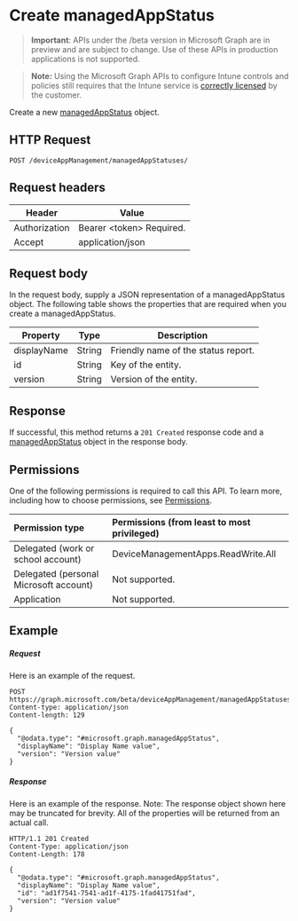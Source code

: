 ﻿# Create managedAppStatus

> **Important**: APIs under the /beta version in Microsoft Graph are in preview and are subject to change. Use of these APIs in production applications is not supported.

> **Note:** Using the Microsoft Graph APIs to configure Intune controls and policies still requires that the Intune service is [correctly licensed](https://go.microsoft.com/fwlink/?linkid=839381) by the customer.

Create a new [managedAppStatus](../resources/intune_mam_managedappstatus.md) object.
## HTTP Request
<!-- {
  "blockType": "ignored"
}
-->
```http
POST /deviceAppManagement/managedAppStatuses/
```

## Request headers
|Header|Value|
|---|---|
|Authorization|Bearer &lt;token&gt; Required.|
|Accept|application/json|

## Request body
In the request body, supply a JSON representation of a managedAppStatus object.
The following table shows the properties that are required when you create a managedAppStatus.

|Property|Type|Description|
|---|---|---|
|displayName|String|Friendly name of the status report.|
|id|String|Key of the entity.|
|version|String|Version of the entity.|

## Response

If successful, this method returns a `201 Created` response code and a [managedAppStatus](../resources/intune_mam_managedappstatus.md) object in the response body.

## Permissions
One of the following permissions is required to call this API. To learn more, including how to choose permissions, see [Permissions](../../../concepts/permissions_reference.md).

|Permission type      | Permissions (from least to most privileged)              | 
|:--------------------|:---------------------------------------------------------| 
|Delegated (work or school account) | DeviceManagementApps.ReadWrite.All    | 
|Delegated (personal Microsoft account) | Not supported.    | 
|Application | Not supported. | 

## Example

##### Request

Here is an example of the request.
```http
POST https://graph.microsoft.com/beta/deviceAppManagement/managedAppStatuses/
Content-type: application/json
Content-length: 129

{
  "@odata.type": "#microsoft.graph.managedAppStatus",
  "displayName": "Display Name value",
  "version": "Version value"
}
```

##### Response

Here is an example of the response. Note: The response object shown here may be truncated for brevity. All of the properties will be returned from an actual call.
```http
HTTP/1.1 201 Created
Content-Type: application/json
Content-Length: 178

{
  "@odata.type": "#microsoft.graph.managedAppStatus",
  "displayName": "Display Name value",
  "id": "ad1f7541-7541-ad1f-4175-1fad41751fad",
  "version": "Version value"
}
```



